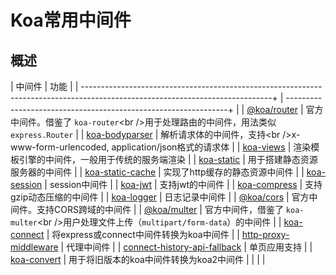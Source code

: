 # Koa常用中间件

## 概述

| 中间件                                                                                                                            | 功能                                                               |
| -----------------------------------------------------------------------------------------------------------------------------+ | ---------------------------------------------------------------+ |
| [@koa/router](https://github.com/koajs/router "@koa/router")                                                                   | 官方中间件。借鉴了 `koa-router`\<br />用于处理路由的中间件，用法类似 `express.Router`      |
| [koa-bodyparser](https://github.com/koajs/bodyparser "koa-bodyparser")                                                         | 解析请求体的中间件，支持\<br />x-www-form-urlencoded, application/json格式的请求体 |
| [koa-views](https://github.com/queckezz/koa-views "koa-views")                                                                 | 渲染模板引擎的中间件，一般用于传统的服务端渲染                                          |
| [koa-static](https://github.com/koajs/static "koa-static")                                                                     | 用于搭建静态资源服务器的中间件                                                  |
| [koa-static-cache](https://github.com/koajs/static-cache "koa-static-cache")                                                   | 实现了http缓存的静态资源中间件                                                |
| [koa-session](https://github.com/koajs/session "koa-session")                                                                  | session中间件                                                       |
| [koa-jwt](https://github.com/koajs/jwt "koa-jwt")                                                                              | 支持jwt的中间件                                                        |
| [koa-compress](https://github.com/koajs/compress "koa-compress")                                                               | 支持gzip动态压缩的中间件                                                   |
| [koa-logger](https://github.com/koajs/logger "koa-logger")                                                                     | 日志记录中间件                                                          |
| [@koa/cors](https://github.com/koajs/cors "@koa/cors")                                                                         | 官方中间件。支持CORS跨域的中间件                                               |
| [@koa/multer](https://github.com/koajs/multer "@koa/multer")                                                                   | 官方中间件，借鉴了 `koa-multer`\<br />用户处理文件上传（`multipart/form-data`）的中间件  |
| [koa-connect](https://github.com/vkurchatkin/koa-connect#readme "koa-connect")                                                 | 将express或connect中间件转换为koa中间件                                     |
| [http-proxy-middleware](https://github.com/chimurai/http-proxy-middleware "http-proxy-middleware")                             | 代理中间件                                                            |
| [connect-history-api-fallback](https://github.com/bripkens/connect-history-api-fallback#readme "connect-history-api-fallback") | 单页应用支持                                                           |
| [koa-convert](https://github.com/gyson/koa-convert#readme "koa-convert")                                                       | 用于将旧版本的koa中间件转换为koa2中间件                                          |
|                                                                                                                                |                                                                  |
